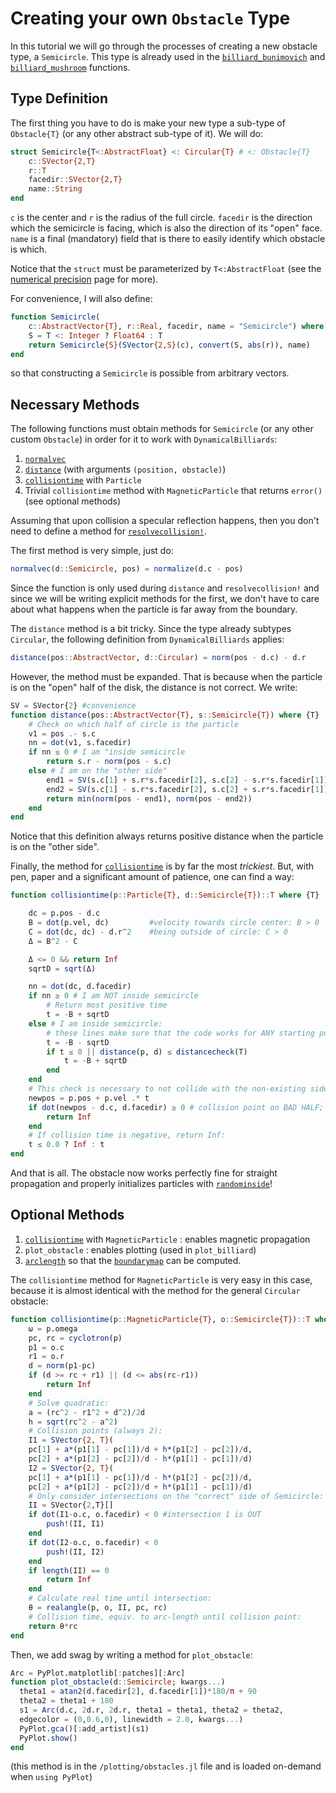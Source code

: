 # Creating your own `Obstacle` Type

In this tutorial we will go through the processes of creating a new obstacle type, a
`Semicircle`. This type is already used in the [`billiard_bunimovich`](@ref) and
[`billiard_mushroom`](@ref) functions.

## Type Definition
The first thing you have to do is make your new type a sub-type of `Obstacle{T}`
(or any other abstract sub-type of it). We will do:
```julia
struct Semicircle{T<:AbstractFloat} <: Circular{T} # <: Obstacle{T}
    c::SVector{2,T}
    r::T
    facedir::SVector{2,T}
    name::String
end
```
`c` is the center and `r` is the radius of the full circle. `facedir` is the direction
which the semicircle is facing, which is also the direction of its "open" face.
`name` is a final (mandatory) field that is there to easily identify which obstacle
is which.

Notice that the `struct` must be parameterized by `T<:AbstractFloat` (see
the [numerical precision](/physics/#numerical-precision) page for more).

For convenience, I will also define:
```julia
function Semicircle(
    c::AbstractVector{T}, r::Real, facedir, name = "Semicircle") where {T<:Real}
    S = T <: Integer ? Float64 : T
    return Semicircle{S}(SVector{2,S}(c), convert(S, abs(r)), name)
end
```
so that constructing a `Semicircle` is possible from arbitrary vectors.

## Necessary Methods
The following functions must obtain methods for `Semicircle` (or any other custom
`Obstacle`) in order for it to
work with `DynamicalBilliards`:

1. [`normalvec`](@ref)
2. [`distance`](@ref) (with arguments `(position, obstacle)`)
3. [`collisiontime`](@ref) with `Particle`
2. Trivial `collisiontime` method with `MagneticParticle` that returns `error()`
   (see optional methods)

Assuming that upon collision a specular reflection happens, then you don't need
to define a method for [`resolvecollision!`](@ref).

The first method is very simple, just do:
```julia
normalvec(d::Semicircle, pos) = normalize(d.c - pos)
```
Since the function is only used during `distance` and
`resolvecollision!` and since we will be writing explicit methods for the first,
we don't have to care about
what happens when the particle is far away from the boundary.

The `distance` method is a bit tricky. Since the type already subtypes `Circular`,
the following definition from `DynamicalBilliards` applies:
```julia
distance(pos::AbstractVector, d::Circular) = norm(pos - d.c) - d.r
```
However, the method must be
expanded. That is because when the particle is on the "open" half of the
disk, the distance is not correct. We write:
```julia
SV = SVector{2} #convenience
function distance(pos::AbstractVector{T}, s::Semicircle{T}) where {T}
    # Check on which half of circle is the particle
    v1 = pos .- s.c
    nn = dot(v1, s.facedir)
    if nn ≤ 0 # I am "inside semicircle
        return s.r - norm(pos - s.c)
    else # I am on the "other side"
        end1 = SV(s.c[1] + s.r*s.facedir[2], s.c[2] - s.r*s.facedir[1])
        end2 = SV(s.c[1] - s.r*s.facedir[2], s.c[2] + s.r*s.facedir[1])
        return min(norm(pos - end1), norm(pos - end2))
    end
end
```
Notice that this definition always returns positive distance when the particle is on
the "other side".

Finally, the method for [`collisiontime`](@ref) is by far the most *trickiest*. But,
with pen, paper and a significant amount of patience, one can find a way:
```julia
function collisiontime(p::Particle{T}, d::Semicircle{T})::T where {T}

    dc = p.pos - d.c
    B = dot(p.vel, dc)         #velocity towards circle center: B > 0
    C = dot(dc, dc) - d.r^2    #being outside of circle: C > 0
    Δ = B^2 - C

    Δ <= 0 && return Inf
    sqrtD = sqrt(Δ)

    nn = dot(dc, d.facedir)
    if nn ≥ 0 # I am NOT inside semicircle
        # Return most positive time
        t = -B + sqrtD
    else # I am inside semicircle:
        # these lines make sure that the code works for ANY starting position:
        t = -B - sqrtD
        if t ≤ 0 || distance(p, d) ≤ distancecheck(T)
            t = -B + sqrtD
        end
    end
    # This check is necessary to not collide with the non-existing side
    newpos = p.pos + p.vel .* t
    if dot(newpos - d.c, d.facedir) ≥ 0 # collision point on BAD HALF;
        return Inf
    end
    # If collision time is negative, return Inf:
    t ≤ 0.0 ? Inf : t
end
```

And that is all. The obstacle now works perfectly fine for straight propagation
and properly initializes particles with [`randominside`](@ref)!



## Optional Methods

1. [`collisiontime`](@ref) with `MagneticParticle` : enables magnetic propagation
2. `plot_obstacle` : enables plotting (used in `plot_billiard`)
3. [`arclength`](@ref) so that the [`boundarymap`](@ref) can be computed.

The `collisiontime` method for `MagneticParticle` is very easy in this case, because
it is almost identical with the method for the general `Circular` obstacle:
```julia
function collisiontime(p::MagneticParticle{T}, o::Semicircle{T})::T where {T}
    ω = p.omega
    pc, rc = cyclotron(p)
    p1 = o.c
    r1 = o.r
    d = norm(p1-pc)
    if (d >= rc + r1) || (d <= abs(rc-r1))
        return Inf
    end
    # Solve quadratic:
    a = (rc^2 - r1^2 + d^2)/2d
    h = sqrt(rc^2 - a^2)
    # Collision points (always 2):
    I1 = SVector{2, T}(
    pc[1] + a*(p1[1] - pc[1])/d + h*(p1[2] - pc[2])/d,
    pc[2] + a*(p1[2] - pc[2])/d - h*(p1[1] - pc[1])/d)
    I2 = SVector{2, T}(
    pc[1] + a*(p1[1] - pc[1])/d - h*(p1[2] - pc[2])/d,
    pc[2] + a*(p1[2] - pc[2])/d + h*(p1[1] - pc[1])/d)
    # Only consider intersections on the "correct" side of Semicircle:
    II = SVector{2,T}[]
    if dot(I1-o.c, o.facedir) < 0 #intersection 1 is OUT
        push!(II, I1)
    end
    if dot(I2-o.c, o.facedir) < 0
        push!(II, I2)
    end
    if length(II) == 0
        return Inf
    end
    # Calculate real time until intersection:
    θ = realangle(p, o, II, pc, rc)
    # Collision time, equiv. to arc-length until collision point:
    return θ*rc
end
```

Then, we add swag by writing a method for `plot_obstacle`:
```julia
Arc = PyPlot.matplotlib[:patches][:Arc]
function plot_obstacle(d::Semicircle; kwargs...)
  theta1 = atan2(d.facedir[2], d.facedir[1])*180/π + 90
  theta2 = theta1 + 180
  s1 = Arc(d.c, 2d.r, 2d.r, theta1 = theta1, theta2 = theta2,
  edgecolor = (0,0.6,0), linewidth = 2.0, kwargs...)
  PyPlot.gca()[:add_artist](s1)
  PyPlot.show()
end
```
(this method is in the `/plotting/obstacles.jl` file and is loaded on-demand
when `using PyPlot`)
